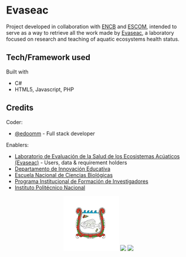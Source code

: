 # Evaseac
Project developed in collaboration with [ENCB](https://www.encb.ipn.mx/) and [ESCOM](https://www.escom.ipn.mx/), intended to serve as a way to retrieve all the work made by [Evaseac](https://www.innovacioneduencb.ipn.mx/Evaseac/), a laboratory focused on research and teaching of aquatic ecosystems health status.

## Tech/Framework used
Built with
- C#
- HTML5, Javascript, PHP

## Credits
Coder:
- [@edoomm](https://github.com/edoomm) - Full stack developer

Enablers:
- [Laboratorio de Evaluación de la Salud de los Ecosistemas Acúaticos (Evaseac)](https://www.innovacioneduencb.ipn.mx/Evaseac/) - Users, data & requirement holders
- [Departamento de Innovación Educativa](https://www.innovacioneduencb.ipn.mx/)
- [Escuela Nacional de Ciencias Biológicas](https://www.encb.ipn.mx/)
- [Programa Institucional de Formación de Investigadores](https://pifi.ipn.mx/)
- [Instituto Politécnico Nacional](https://www.ipn.mx/)

<p align="center">
  <img src="./web/imgs/evlogo.png" alt="EVASEAC logo"/>
  <img src="https://www.innovacioneduencb.ipn.mx/AulaVirtual/pluginfile.php/1/core_admin/logo/0x200/1634059665/logo.png" height="150"/>
  <img src="https://lh3.googleusercontent.com/proxy/a78uH41-XahzddMBpc-sOMxZc6syZ34A8QiMH5b3FoSDImai0Yi2swc8UtVmnGMncrAhzPfXtgTnwWaSmw4QvWO54bCMmtuLAPn-YmsOP9lXoGel1xjgDUKBBMCg_grz" height="125"/>

</p>